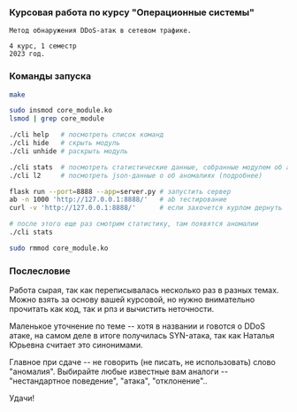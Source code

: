 ### Курсовая работа по курсу "Операционные системы"

```
Метод обнаружения DDoS-атак в сетевом трафике.

4 курс, 1 семестр
2023 год.
```



### Команды запуска

```bash
make

sudo insmod core_module.ko
lsmod | grep core_module

./cli help   # посмотреть список команд
./cli hide   # скрыть модуль
./cli unhide # раскрыть модуль

./cli stats  # посмотреть статистические данные, собранные модулем об аномалиях
./cli l2     # посмотреть json-данные о об аномалиях (подробнее)

flask run --port=8888 --app=server.py # запустить сервер
ab -n 1000 'http://127.0.0.1:8888/'   # ab тестирование
curl -v 'http://127.0.0.1:8888/'      # если захочется курлом дернуть

# после этого еще раз смотрим статистику, там появятся аномалии 
./cli stats

sudo rmmod core_module.ko
```



### Послесловие

Работа сырая, так как переписывалась несколько раз в разных темах. Можно взять за основу вашей курсовой, но нужно внимательно прочитать как код, так и рпз и вычистить неточности. 

Маленькое уточнение по теме -- хотя в названии и говотся о DDoS атаке, на самом деле в итоге получилась SYN-атака, так как Наталья Юрьевна считает это синонимами. 

Главное при сдаче -- не говорить (не писать, не использовать) слово "аномалия". Выбирайте любые известные вам аналоги -- "нестандартное поведение", "атака", "отклонение"..

Удачи!